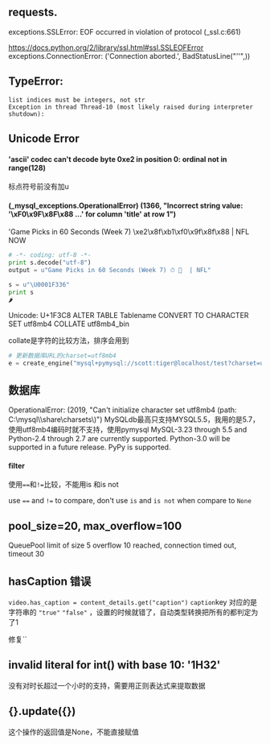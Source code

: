 
## requests.

exceptions.SSLError: EOF occurred in violation of protocol (_ssl.c:661)

https://docs.python.org/2/library/ssl.html#ssl.SSLEOFError
exceptions.ConnectionError: ('Connection aborted.', BadStatusLine("''",))

## TypeError: 

```
list indices must be integers, not str
Exception in thread Thread-10 (most likely raised during interpreter shutdown):
```

## Unicode Error

#### 'ascii' codec can't decode byte 0xe2 in position 0: ordinal not in range(128)

标点符号前没有加u

####  (_mysql_exceptions.OperationalError) (1366, "Incorrect string value: '\\xF0\\x9F\\x8F\\x88  ...' for column 'title' at row 1")

'Game Picks in 60 Seconds (Week 7) \xe2\x8f\xb1\xf0\x9f\x8f\x88  | NFL NOW

```python
# -*- coding: utf-8 -*-
print s.decode("utf-8")
output = u"Game Picks in 60 Seconds (Week 7) ⏱ 🏈  | NFL"

s = u"\U0001F336"
print s
🌶


```
Unicode: U+1F3C8
ALTER TABLE Tablename CONVERT TO CHARACTER SET utf8mb4 COLLATE utf8mb4_bin

collate是字符的比较方法，排序会用到
```python
# 更新数据库URL的charset=utf8mb4
e = create_engine("mysql+pymysql://scott:tiger@localhost/test?charset=utf8mb4”)
```

## 数据库

OperationalError: (2019, "Can't initialize character set utf8mb4 (path: C:\\mysql\\\\share\\charsets\\)")
MySQLdb最高只支持MYSQL5.5，我用的是5.7，使用utf8mb4编码时就不支持，使用pymysql
MySQL-3.23 through 5.5 and Python-2.4 through 2.7 are currently supported. Python-3.0 will be supported in a future release. PyPy is supported.

#### filter

使用`==`和`!=`比较，不能用is 和is not

use `==` and `!=` to compare, don't use `is` and `is not` when compare to `None`

## pool_size=20, max_overflow=100
QueuePool limit of size 5 overflow 10 reached, connection timed out, timeout 30

## hasCaption 错误
 
 `video.has_caption = content_details.get("caption")`
 `caption`key 对应的是字符串的 `"true"` `"false"` ，设置的时候就错了，自动类型转换把所有的都判定为了1
 
 修复``

## invalid literal for int() with base 10: '1H32'



没有对时长超过一个小时的支持，需要用正则表达式来提取数据

## {}.update({})

这个操作的返回值是None，不能直接赋值